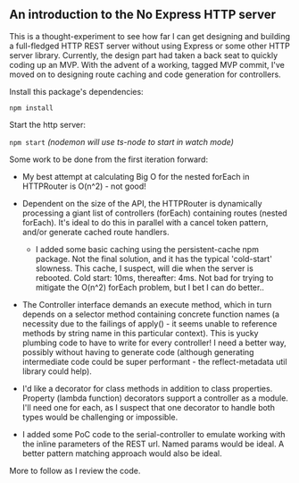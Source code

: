 An introduction to the No Express HTTP server
----------------------------------------------

This is a thought-experiment to see how far I can get designing and building a full-fledged HTTP REST server without using Express or some other HTTP server library.  Currently, the design part had taken a back seat to quickly coding up an MVP.  With the advent of a working, tagged MVP commit, I've moved on to designing route caching and code generation for controllers.

Install this package's dependencies:

```npm install```

Start the http server:

```npm start``` _(nodemon will use ts-node to start in watch mode)_

Some work to be done from the first iteration forward:

- My best attempt at calculating Big O for the nested forEach in HTTPRouter is O(n^2) - not good!
- Dependent on the size of the API, the HTTPRouter is dynamically processing a giant list of controllers (forEach) containing routes (nested forEach).  It's ideal to do this in parallel with a cancel token pattern, and/or generate cached route handlers.
	- I added some basic caching using the persistent-cache npm package. Not the final solution, and it has the typical 'cold-start' slowness.  This cache, I suspect, will die when the server is rebooted.  Cold start: 10ms, thereafter: 4ms.  Not bad for trying to mitigate the O(n^2) forEach problem, but I bet I can do better..

- The Controller interface demands an execute method, which in turn depends on a selector method containing concrete function names (a necessity due to the failings of apply() - it seems unable to reference methods by string name in this particular context). This is yucky plumbing code to have to write for every controller! I need a better way, possibly without having to generate code (although generating intermediate code could be super performant - the reflect-metadata util library could help).
- I'd like a decorator for class methods in addition to class properties. Property (lambda function) decorators support a controller as a module.  I'll need
one for each, as I suspect that one decorator to handle both types would be challenging or impossible.
- I added some PoC code to the serial-controller to emulate working with the inline parameters of the REST url.  Named params would be ideal.  A better pattern matching approach would also be ideal.

More to follow as I review the code.